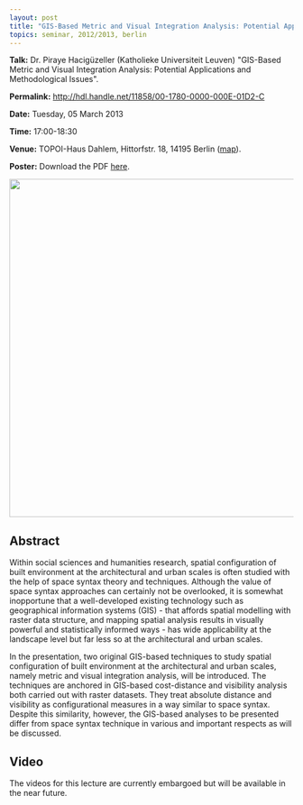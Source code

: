 ```yaml
---
layout: post
title: "GIS-Based Metric and Visual Integration Analysis: Potential Applications and Methodological Issues"
topics: seminar, 2012/2013, berlin
---
```

<p>
<strong>Talk:</strong> 	Dr. Piraye Hacigüzeller (Katholieke Universiteit Leuven) "GIS-Based Metric and Visual Integration Analysis: Potential Applications and Methodological Issues".
</p>

**Permalink:** <http://hdl.handle.net/11858/00-1780-0000-000E-01D2-C>

**Date:** Tuesday, 05 March 2013

**Time:** 17:00-18:30

**Venue:** TOPOI-Haus Dahlem, Hittorfstr. 18, 14195 Berlin ([map](http://goo.gl/maps/8OgGo)). 

**Poster:** Download the PDF [here](/berlin/files/Haciguezeller_poster.pdf).

<img src="/berlin/files/Haciguezeller_image.jpg" width="600px"/>

<br />

## Abstract

Within social sciences and humanities research, spatial configuration of built environment at the architectural and urban scales is often studied with the help of space syntax theory and techniques. Although the value of space syntax approaches can certainly not be overlooked, it is somewhat inopportune that a well-developed existing technology such as geographical information systems (GIS) - that affords spatial modelling with raster data structure, and mapping spatial analysis results in visually powerful and statistically informed ways - has wide applicability at the landscape level but far less so at the architectural and urban scales. 

In the presentation, two original GIS-based techniques to study spatial configuration of built environment at the architectural and urban scales, namely metric and visual integration analysis, will be introduced. The techniques are anchored in GIS-based cost-distance and visibility analysis both carried out with raster datasets. They treat absolute distance and visibility as configurational measures in a way similar to space syntax. Despite this similarity, however, the GIS-based analyses to be presented differ from space syntax technique in various and important respects as will be discussed.

## Video

The videos for this lecture are currently embargoed but will be available in the near future.